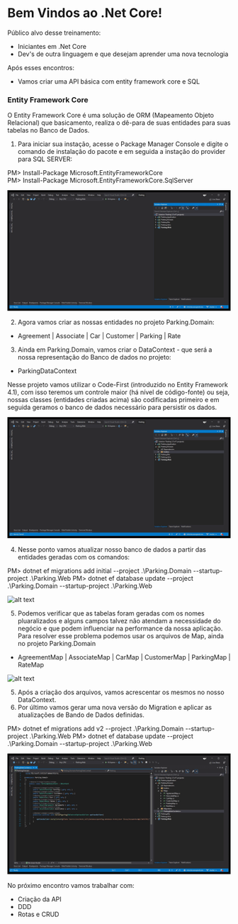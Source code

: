 # Bem Vindos ao .Net Core!

Público alvo desse treinamento:

* Iniciantes em .Net Core
* Dev's de outra linguagem e que desejam aprender uma nova tecnologia

Após esses encontros:

* Vamos criar uma API básica com entity framework core e SQL

### Entity Framework Core

O Entity Framework Core é uma solução de ORM (Mapeamento Objeto Relacional) que basicamento, realiza o dê-para de suas entidades para suas tabelas no Banco de Dados.

1. Para iniciar sua instação, acesse o Package Manager Console e digite o comando de instalação do pacote e em seguida a instação do provider para SQL SERVER:

PM> Install-Package Microsoft.EntityFrameworkCore  
PM> Install-Package Microsoft.EntityFrameworkCore.SqlServer

![alt text](images/packages.gif)
  
2. Agora vamos criar as nossas entidades no projeto Parking.Domain:

* Agreement | Associate | Car | Customer | Parking | Rate
 
3. Ainda em Parking.Domain, vamos criar o DataContext - que será a nossa representação do Banco de dados no projeto:
 
* ParkingDataContext
 
Nesse projeto vamos utilizar o Code-First (introduzido no Entity Framework 4.1), com isso teremos um controle maior (há nível de código-fonte) ou seja, nossas classes (entidades criadas acima) são codificadas primeiro e em seguida geramos o banco de dados necessário para persistir os dados. 
 
 ![alt text](images/entities.gif)

4. Nesse ponto vamos atualizar nosso banco de dados a partir das entidades geradas com os comandos:
 
PM> dotnet ef migrations add initial --project .\Parking.Domain --startup-project .\Parking.Web
PM> dotnet ef database update --project .\Parking.Domain --startup-project .\Parking.Web

  ![alt text](images/database.gif)

5. Podemos verificar que as tabelas foram geradas com os nomes pluaralizados e alguns campos talvez não atendam a necessidade do negócio e que podem influenciar na performance da nossa aplicação. 
Para resolver esse problema podemos usar os arquivos de Map, ainda no projeto Parking.Domain

* AgreementMap | AssociateMap | CarMap | CustomerMap | ParkingMap | RateMap

![alt text](images/map.gif)

5. Após a criação dos arquivos, vamos acrescentar os mesmos no nosso DataContext.
6. Por último vamos gerar uma nova versão do Migration e aplicar as atualizações de Bando de Dados definidas.

PM> dotnet ef migrations add v2 --project .\Parking.Domain --startup-project .\Parking.Web
PM> dotnet ef database update --project .\Parking.Domain --startup-project .\Parking.Web

![alt text](images/update.gif)

No próximo encontro vamos trabalhar com:

* Criação da API
* DDD
* Rotas e CRUD
  
  
 



